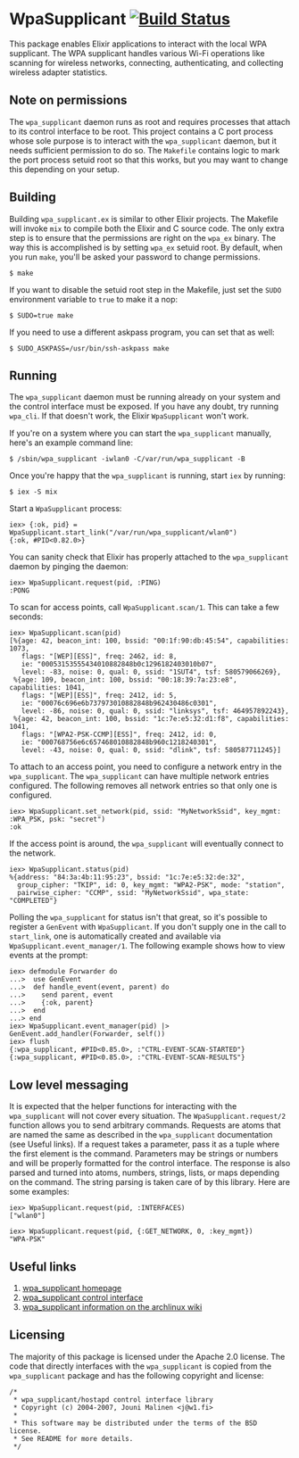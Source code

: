 # WpaSupplicant [![Build Status](https://travis-ci.org/fhunleth/wpa_supplicant.ex.svg)](https://travis-ci.org/fhunleth/wpa_supplicant.ex)

This package enables Elixir applications to interact with the local WPA
supplicant. The WPA supplicant handles various Wi-Fi operations like scanning
for wireless networks, connecting, authenticating, and collecting wireless
adapter statistics.

## Note on permissions

The `wpa_supplicant` daemon runs as root and requires processes that attach to
its control interface to be root. This project contains a C port process whose
sole purpose is to interact with the `wpa_supplicant` daemon, but it needs
sufficient permission to do so. The `Makefile` contains logic to mark the port
process setuid root so that this works, but you may want to change this
depending on your setup.

## Building

Building `wpa_supplicant.ex` is similar to other Elixir projects. The Makefile
will invoke `mix` to compile both the Elixir and C source code. The only extra
step is to ensure that the permissions are right on the `wpa_ex` binary. The
way this is accomplished is by setting `wpa_ex` setuid root. By default, when
you run `make`, you'll be asked your password to change permissions.

    $ make

If you want to disable the setuid root step in the Makefile, just set the `SUDO`
environment variable to `true` to make it a nop:

    $ SUDO=true make

If you need to use a different askpass program, you can set that as well:

    $ SUDO_ASKPASS=/usr/bin/ssh-askpass make

## Running

The `wpa_supplicant` daemon must be running already on your system and the control
interface must be exposed. If you have any doubt, try running `wpa_cli`. If that
doesn't work, the Elixir `WpaSupplicant` won't work.

If you're on a system where you can start the `wpa_supplicant` manually, here's
an example command line:

    $ /sbin/wpa_supplicant -iwlan0 -C/var/run/wpa_supplicant -B

Once you're happy that the `wpa_supplicant` is running, start `iex` by running:

    $ iex -S mix

Start a `WpaSupplicant` process:

    iex> {:ok, pid} = WpaSupplicant.start_link("/var/run/wpa_supplicant/wlan0")
    {:ok, #PID<0.82.0>}

You can sanity check that Elixir has properly attached to the `wpa_supplicant`
daemon by pinging the daemon:

    iex> WpaSupplicant.request(pid, :PING)
    :PONG

To scan for access points, call `WpaSupplicant.scan/1`. This can take a few
seconds:

    iex> WpaSupplicant.scan(pid)
    [%{age: 42, beacon_int: 100, bssid: "00:1f:90:db:45:54", capabilities: 1073,
       flags: "[WEP][ESS]", freq: 2462, id: 8,
       ie: "00053153555434010882848b0c1296182403010b07",
       level: -83, noise: 0, qual: 0, ssid: "1SUT4", tsf: 580579066269},
     %{age: 109, beacon_int: 100, bssid: "00:18:39:7a:23:e8", capabilities: 1041,
       flags: "[WEP][ESS]", freq: 2412, id: 5,
       ie: "00076c696e6b737973010882848b962430486c0301",
       level: -86, noise: 0, qual: 0, ssid: "linksys", tsf: 464957892243},
     %{age: 42, beacon_int: 100, bssid: "1c:7e:e5:32:d1:f8", capabilities: 1041,
       flags: "[WPA2-PSK-CCMP][ESS]", freq: 2412, id: 0,
       ie: "000768756e6c657468010882848b960c1218240301",
       level: -43, noise: 0, qual: 0, ssid: "dlink", tsf: 580587711245}]

To attach to an access point, you need to configure a network entry in the
`wpa_supplicant`. The `wpa_supplicant` can have multiple network entries
configured. The following removes all network entries so that only one is
configured.

    iex> WpaSupplicant.set_network(pid, ssid: "MyNetworkSsid", key_mgmt: :WPA_PSK, psk: "secret")
    :ok


If the access point is around, the `wpa_supplicant` will eventually connect to
the network.

    iex> WpaSupplicant.status(pid)
    %{address: "84:3a:4b:11:95:23", bssid: "1c:7e:e5:32:de:32",
      group_cipher: "TKIP", id: 0, key_mgmt: "WPA2-PSK", mode: "station",
      pairwise_cipher: "CCMP", ssid: "MyNetworkSsid", wpa_state: "COMPLETED"}

Polling the `wpa_supplicant` for status isn't that great, so it's possible to
register a `GenEvent` with `WpaSupplicant`. If you don't supply one in the call
to `start_link`, one is automatically created and available via `WpaSupplicant.event_manager/1`. The
following example shows how to view events at the prompt:

    iex> defmodule Forwarder do
    ...>  use GenEvent
    ...>  def handle_event(event, parent) do
    ...>    send parent, event
    ...>    {:ok, parent}
    ...>  end
    ...> end
    iex> WpaSupplicant.event_manager(pid) |> GenEvent.add_handler(Forwarder, self())
    iex> flush
    {:wpa_supplicant, #PID<0.85.0>, :"CTRL-EVENT-SCAN-STARTED"}
    {:wpa_supplicant, #PID<0.85.0>, :"CTRL-EVENT-SCAN-RESULTS"}

## Low level messaging

It is expected that the helper functions for interacting with the `wpa_supplicant`
will not cover every situation. The `WpaSupplicant.request/2` function allows
you to send arbitrary commands. Requests are atoms that are named the same as
described in the `wpa_supplicant` documentation (see Useful links). If a request
takes a parameter, pass it as a tuple where the first element is the command.
Parameters may be strings or numbers and will be properly formatted for the
control interface. The response is also parsed and turned into atoms, numbers,
strings, lists, or maps depending on the command. The string parsing is taken
care of by this library. Here are some examples:

    iex> WpaSupplicant.request(pid, :INTERFACES)
    ["wlan0"]

    iex> WpaSupplicant.request(pid, {:GET_NETWORK, 0, :key_mgmt})
    "WPA-PSK"

## Useful links

  1. [wpa_supplicant homepage](http://w1.fi/wpa_supplicant/)
  2. [wpa_supplicant control interface](http://w1.fi/wpa_supplicant/devel/ctrl_iface_page.html)
  3. [wpa_supplicant information on the archlinux wiki](https://wiki.archlinux.org/index.php/Wpa_supplicant)

## Licensing

The majority of this package is licensed under the Apache 2.0 license. The code
that directly interfaces with the `wpa_supplicant` is copied from the
`wpa_supplicant` package and has the following copyright and license:

```
/*
 * wpa_supplicant/hostapd control interface library
 * Copyright (c) 2004-2007, Jouni Malinen <j@w1.fi>
 *
 * This software may be distributed under the terms of the BSD license.
 * See README for more details.
 */
```
